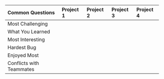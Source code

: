
| Common Questions          | Project 1        | Project 2        | Project 3        | Project 4        |
|:--------------------------|:-----------------|:-----------------|:-----------------|:-----------------|
| Most Challenging          |                  |                  |                  |                  |
| What You Learned          |                  |                  |                  |                  |
| Most Interesting          |                  |                  |                  |                  |
| Hardest Bug               |                  |                  |                  |                  |
| Enjoyed Most              |                  |                  |                  |                  |
| Conflicts with Teammates  |                  |                  |                  |                  |
